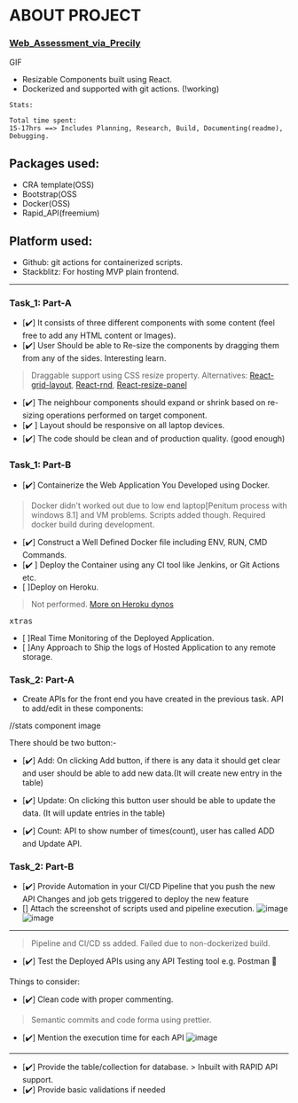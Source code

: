 # ABOUT PROJECT

### [Web_Assessment_via_Precily](https://precily.com/)

GIF

- Resizable Components built using React. 
- Dockerized and supported with git actions. (!working)

```
Stats:

Total time spent: 
15-17hrs ==> Includes Planning, Research, Build, Documenting(readme), Debugging.

```

## Packages used:
- CRA template(OSS)
- Bootstrap(OSS
- Docker(OSS)
- Rapid_API(freemium)

## Platform used:
- Github: git actions for containerized scripts.
- Stackblitz: For hosting MVP plain frontend.
---

### Task_1: Part-A

- [✔️] It consists of three different components with some content (feel free to add any HTML content or Images).  
- [✔️] User Should be able to Re-size the components by dragging them from any of the sides.   Interesting learn.
> Draggable support using CSS resize property. 
Alternatives: [React-grid-layout](https://www.npmjs.com/package/react-grid-layout), [React-rnd](https://bokuweb.github.io/react-rnd/stories/?path=/story/bare--bare), [React-resize-panel](https://www.npmjs.com/package/react-resize-panel)
- [✔️] The neighbour components should expand or shrink based on re-sizing operations performed on target component.   
- [✔️ ] Layout should be responsive on all laptop devices.
- [✔️]  The code should be clean and of production quality. (good enough) 


### Task_1: Part-B

- [✔️] Containerize the Web Application You Developed using Docker.
> Docker didn't worked out due to low end laptop[Penitum process with windows 8.1] and VM problems. Scripts added though. Required docker build during development.
- [✔️] Construct a Well Defined Docker file including ENV, RUN, CMD Commands.  
- [✔️ ] Deploy the Container using any CI tool like Jenkins, or Git Actions etc.  
- [ ]Deploy on Heroku.
> Not performed. [More on Heroku dynos](https://www.heroku.com/dynos) 

<samp>xtras</samp>
- [ ]Real Time Monitoring of the Deployed Application.
- [ ]Any Approach to Ship the logs of Hosted Application to any remote storage.


### Task_2: Part-A

- Create APIs for the front end you have created in the previous task. API to add/edit in these components:

//stats component image

There should be two button:-
- [✔️] Add: On clicking Add button, if there is any data it should get clear and
user should be able to add new data.(It will create new entry in the table)

- [✔️] Update: On clicking this button user should be able to update the data.
(It will update entries in the table)

- [✔️] Count: API to show number of times(count), user has called ADD and
Update API.


### Task_2: Part-B

- [✔️] Provide Automation in your CI/CD Pipeline that you push the new API Changes and job gets triggered to deploy the new feature
- [] Attach the screenshot of scripts used and pipeline execution.
![image](https://user-images.githubusercontent.com/68610608/184121866-9059686b-96df-4720-97ac-ef33e895a9a5.png)
![image](https://user-images.githubusercontent.com/68610608/184122312-7a73187f-8496-45f6-b4f3-44a158547fda.png)

---
>Pipeline and CI/CD ss added. Failed due to non-dockerized build.

- [✔️]  Test the Deployed APIs using any API Testing tool e.g. Postman

<!-- 
https://docs.docker.com/ci-cd/github-actions/ -->

Things to consider:

- [✔️] Clean code with proper commenting.
> Semantic commits and code forma using prettier.
- [✔️] Mention the execution time for each API
![image](https://user-images.githubusercontent.com/68610608/184121244-13b6c945-2796-4a6c-a913-5a40fb636c37.png)
---
- [✔️] Provide the table/collection for database. > Inbuilt with RAPID API support.
- [✔️] Provide basic validations if needed
